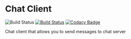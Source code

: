 # Chat Client

![Build Status](https://codebuild.eu-west-2.amazonaws.com/badges?uuid=eyJlbmNyeXB0ZWREYXRhIjoiME1ZZ1dubEFuVlFXSjVXMVMrOWs5blIvNjBiZXdXRmRFL0ViK29tZ0Q2OVdzZldHYlhzQzh4NUg4c1BMRlpBTnVDcFQ1Qi9NU01tOWw3bUNJYy85UU04PSIsIml2UGFyYW1ldGVyU3BlYyI6IjZ3NllGcGdBazFNT0YyNjIiLCJtYXRlcmlhbFNldFNlcmlhbCI6MX0%3D&branch=master) [![Build Status](https://travis-ci.com/lucid-bunch/chatclient.svg?branch=master)](https://travis-ci.com/lucid-bunch/chatclient) [![Codacy Badge](https://api.codacy.com/project/badge/Grade/28d78ca745ac4d9a8724a6d92fd0d541)](https://www.codacy.com/app/lucid-bunch/chatclient?utm_source=github.com&amp;utm_medium=referral&amp;utm_content=lucid-bunch/chatclient&amp;utm_campaign=Badge_Grade)

Chat client that allows you to send messages to chat server
